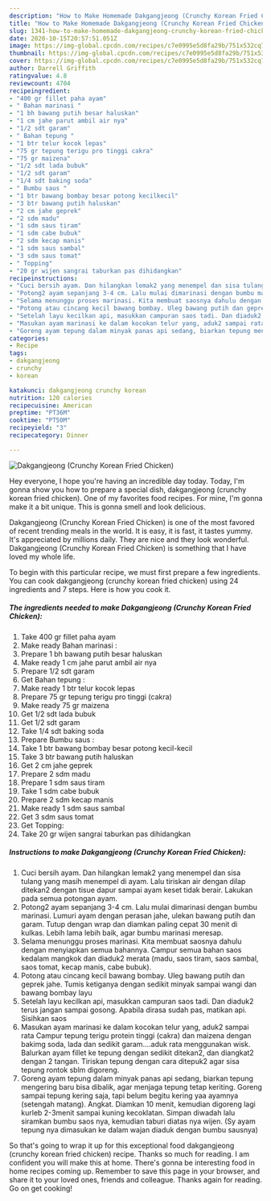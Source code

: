 ```yaml
---
description: "How to Make Homemade Dakgangjeong (Crunchy Korean Fried Chicken)"
title: "How to Make Homemade Dakgangjeong (Crunchy Korean Fried Chicken)"
slug: 1341-how-to-make-homemade-dakgangjeong-crunchy-korean-fried-chicken
date: 2020-10-15T20:57:51.051Z
image: https://img-global.cpcdn.com/recipes/c7e0995e5d8fa29b/751x532cq70/dakgangjeong-crunchy-korean-fried-chicken-foto-resep-utama.jpg
thumbnail: https://img-global.cpcdn.com/recipes/c7e0995e5d8fa29b/751x532cq70/dakgangjeong-crunchy-korean-fried-chicken-foto-resep-utama.jpg
cover: https://img-global.cpcdn.com/recipes/c7e0995e5d8fa29b/751x532cq70/dakgangjeong-crunchy-korean-fried-chicken-foto-resep-utama.jpg
author: Darrell Griffith
ratingvalue: 4.8
reviewcount: 4704
recipeingredient:
- "400 gr fillet paha ayam"
- " Bahan marinasi "
- "1 bh bawang putih besar haluskan"
- "1 cm jahe parut ambil air nya"
- "1/2 sdt garam"
- " Bahan tepung "
- "1 btr telur kocok lepas"
- "75 gr tepung terigu pro tinggi cakra"
- "75 gr maizena"
- "1/2 sdt lada bubuk"
- "1/2 sdt garam"
- "1/4 sdt baking soda"
- " Bumbu saus "
- "1 btr bawang bombay besar potong kecilkecil"
- "3 btr bawang putih haluskan"
- "2 cm jahe geprek"
- "2 sdm madu"
- "1 sdm saus tiram"
- "1 sdm cabe bubuk"
- "2 sdm kecap manis"
- "1 sdm saus sambal"
- "3 sdm saus tomat"
- " Topping"
- "20 gr wijen sangrai taburkan pas dihidangkan"
recipeinstructions:
- "Cuci bersih ayam. Dan hilangkan lemak2 yang menempel dan sisa tulang yang masih menempel di ayam. Lalu tiriskan air dengan dilap ditekan2 dengan tisue dapur sampai ayam keset tidak berair. Lakukan pada semua potongan ayam."
- "Potong2 ayam sepanjang 3-4 cm. Lalu mulai dimarinasi dengan bumbu marinasi. Lumuri ayam dengan perasan jahe, ulekan bawang putih dan garam. Tutup dengan wrap dan diamkan paling cepat 30 menit di kulkas. Lebih lama lebih baik, agar bumbu marinasi meresap."
- "Selama menunggu proses marinasi. Kita membuat saosnya dahulu dengan menyiapkan semua bahannya. Campur semua bahan saos kedalam mangkok dan diaduk2 merata (madu, saos tiram, saos sambal, saos tomat, kecap manis, cabe bubuk)."
- "Potong atau cincang kecil bawang bombay. Uleg bawang putih dan geprek jahe. Tumis ketiganya dengan sedikit minyak sampai wangi dan bawang bombay layu"
- "Setelah layu kecilkan api, masukkan campuran saos tadi. Dan diaduk2 terus jangan sampai gosong. Apabila dirasa sudah pas, matikan api. Sisihkan saos"
- "Masukan ayam marinasi ke dalam kocokan telur yang, aduk2 sampai rata Campur tepung terigu protein tinggi (cakra) dan maizena dengan bakimg soda, lada dan sedikit garam....aduk rata menggunakan wisk. Balurkan ayam fillet ke tepung dengan sedikit ditekan2, dan diangkat2 dengan 2 tangan. Tiriskan tepung dengan cara ditepuk2 agar sisa tepung rontok sblm digoreng."
- "Goreng ayam tepung dalam minyak panas api sedang, biarkan tepung mengering baru bisa dibalik, agar menjaga tepung tetap keriting. Goreng sampai tepung kering saja, tapi belum begitu kering yaa ayamnya (setengah matang). Angkat. Diamkan 10 menit, kemudian digoreng lagi kurleb 2-3menit sampai kuning kecoklatan. Simpan diwadah lalu siramkan bumbu saos nya, kemudian taburi diatas nya wijen. (Sy ayam tepung nya dimasukan ke dalam wajan diaduk dengan bumbu sausnya)"
categories:
- Recipe
tags:
- dakgangjeong
- crunchy
- korean

katakunci: dakgangjeong crunchy korean 
nutrition: 120 calories
recipecuisine: American
preptime: "PT36M"
cooktime: "PT50M"
recipeyield: "3"
recipecategory: Dinner

---
```



![Dakgangjeong (Crunchy Korean Fried Chicken)](https://img-global.cpcdn.com/recipes/c7e0995e5d8fa29b/751x532cq70/dakgangjeong-crunchy-korean-fried-chicken-foto-resep-utama.jpg)

Hey everyone, I hope you're having an incredible day today. Today, I'm gonna show you how to prepare a special dish, dakgangjeong (crunchy korean fried chicken). One of my favorites food recipes. For mine, I'm gonna make it a bit unique. This is gonna smell and look delicious.



Dakgangjeong (Crunchy Korean Fried Chicken) is one of the most favored of recent trending meals in the world. It is easy, it is fast, it tastes yummy. It's appreciated by millions daily. They are nice and they look wonderful. Dakgangjeong (Crunchy Korean Fried Chicken) is something that I have loved my whole life.


To begin with this particular recipe, we must first prepare a few ingredients. You can cook dakgangjeong (crunchy korean fried chicken) using 24 ingredients and 7 steps. Here is how you cook it.

<!--inarticleads1-->

##### The ingredients needed to make Dakgangjeong (Crunchy Korean Fried Chicken):

1. Take 400 gr fillet paha ayam
1. Make ready  Bahan marinasi :
1. Prepare 1 bh bawang putih besar haluskan
1. Make ready 1 cm jahe parut ambil air nya
1. Prepare 1/2 sdt garam
1. Get  Bahan tepung :
1. Make ready 1 btr telur kocok lepas
1. Prepare 75 gr tepung terigu pro tinggi (cakra)
1. Make ready 75 gr maizena
1. Get 1/2 sdt lada bubuk
1. Get 1/2 sdt garam
1. Take 1/4 sdt baking soda
1. Prepare  Bumbu saus :
1. Take 1 btr bawang bombay besar potong kecil-kecil
1. Take 3 btr bawang putih haluskan
1. Get 2 cm jahe geprek
1. Prepare 2 sdm madu
1. Prepare 1 sdm saus tiram
1. Take 1 sdm cabe bubuk
1. Prepare 2 sdm kecap manis
1. Make ready 1 sdm saus sambal
1. Get 3 sdm saus tomat
1. Get  Topping:
1. Take 20 gr wijen sangrai taburkan pas dihidangkan




<!--inarticleads2-->

##### Instructions to make Dakgangjeong (Crunchy Korean Fried Chicken):

1. Cuci bersih ayam. Dan hilangkan lemak2 yang menempel dan sisa tulang yang masih menempel di ayam. Lalu tiriskan air dengan dilap ditekan2 dengan tisue dapur sampai ayam keset tidak berair. Lakukan pada semua potongan ayam.
1. Potong2 ayam sepanjang 3-4 cm. Lalu mulai dimarinasi dengan bumbu marinasi. Lumuri ayam dengan perasan jahe, ulekan bawang putih dan garam. Tutup dengan wrap dan diamkan paling cepat 30 menit di kulkas. Lebih lama lebih baik, agar bumbu marinasi meresap.
1. Selama menunggu proses marinasi. Kita membuat saosnya dahulu dengan menyiapkan semua bahannya. Campur semua bahan saos kedalam mangkok dan diaduk2 merata (madu, saos tiram, saos sambal, saos tomat, kecap manis, cabe bubuk).
1. Potong atau cincang kecil bawang bombay. Uleg bawang putih dan geprek jahe. Tumis ketiganya dengan sedikit minyak sampai wangi dan bawang bombay layu
1. Setelah layu kecilkan api, masukkan campuran saos tadi. Dan diaduk2 terus jangan sampai gosong. Apabila dirasa sudah pas, matikan api. Sisihkan saos
1. Masukan ayam marinasi ke dalam kocokan telur yang, aduk2 sampai rata Campur tepung terigu protein tinggi (cakra) dan maizena dengan bakimg soda, lada dan sedikit garam....aduk rata menggunakan wisk. Balurkan ayam fillet ke tepung dengan sedikit ditekan2, dan diangkat2 dengan 2 tangan. Tiriskan tepung dengan cara ditepuk2 agar sisa tepung rontok sblm digoreng.
1. Goreng ayam tepung dalam minyak panas api sedang, biarkan tepung mengering baru bisa dibalik, agar menjaga tepung tetap keriting. Goreng sampai tepung kering saja, tapi belum begitu kering yaa ayamnya (setengah matang). Angkat. Diamkan 10 menit, kemudian digoreng lagi kurleb 2-3menit sampai kuning kecoklatan. Simpan diwadah lalu siramkan bumbu saos nya, kemudian taburi diatas nya wijen. (Sy ayam tepung nya dimasukan ke dalam wajan diaduk dengan bumbu sausnya)




So that's going to wrap it up for this exceptional food dakgangjeong (crunchy korean fried chicken) recipe. Thanks so much for reading. I am confident you will make this at home. There's gonna be interesting food in home recipes coming up. Remember to save this page in your browser, and share it to your loved ones, friends and colleague. Thanks again for reading. Go on get cooking!
